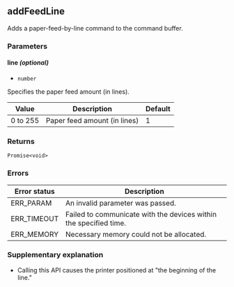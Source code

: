 ## addFeedLine

Adds a paper-feed-by-line command to the command buffer.

### Parameters

#### line *(optional)*

- `number`

Specifies the paper feed amount (in lines).

| **Value** |  **Description** | **Default** |
| --- | --- | --- |
| 0 to 255 | Paper feed amount (in lines) | 1 |

### Returns

`Promise<void>`

### Errors

| **Error status** | **Description** |
| --- | --- |
| ERR_PARAM | An invalid parameter was passed. |
| ERR_TIMEOUT | Failed to communicate with the devices within the specified time. |
| ERR_MEMORY | Necessary memory could not be allocated. |

### Supplementary explanation


- Calling this API causes the printer positioned at "the beginning of the line."

